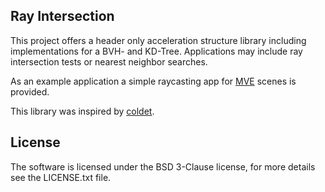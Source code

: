 Ray Intersection
-------------------------------------------------------------------------------
This project offers a header only acceleration structure library including
implementations for a BVH- and KD-Tree. Applications may include ray
intersection tests or nearest neighbor searches.

As an example application a simple raycasting app for
[MVE](https://github.com/simonfuhrmann/mve) scenes is provided.

This library was inspired by
[coldet](http://sourceforge.net/projects/coldet/).

License
-------------------------------------------------------------------------------
The software is licensed under the BSD 3-Clause license,
for more details see the LICENSE.txt file.
